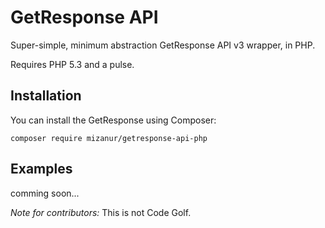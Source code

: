 GetResponse API
=============

Super-simple, minimum abstraction GetResponse API v3 wrapper, in PHP.

Requires PHP 5.3 and a pulse.

Installation
------------

You can install the GetResponse using Composer:

```
composer require mizanur/getresponse-api-php
```

Examples
--------

comming soon...

*Note for contributors:* This is not Code Golf.

